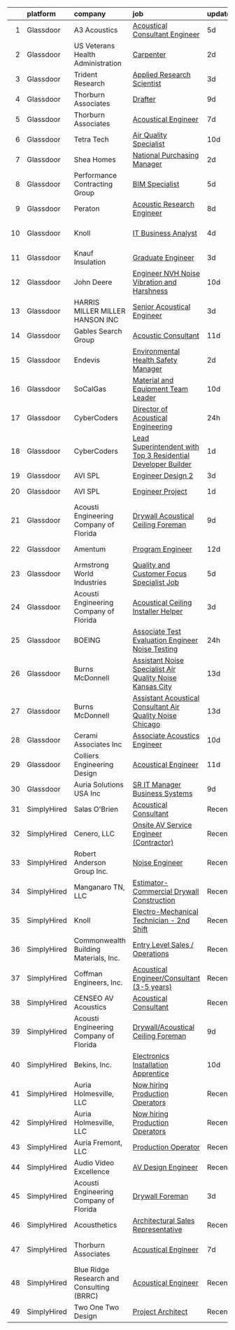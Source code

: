 

|    | platform    | company                                   | job                                                                                                                                                                                                                                                                                                                                                                                                                                                                                                                                                                                                                                                                                                                                                                                                                                                                                                                                                                                                                                                                                                                                                                                                                                                                                                                                                                                                                                                                                                              | update_time   | location                    |
|---:|:------------|:------------------------------------------|:-----------------------------------------------------------------------------------------------------------------------------------------------------------------------------------------------------------------------------------------------------------------------------------------------------------------------------------------------------------------------------------------------------------------------------------------------------------------------------------------------------------------------------------------------------------------------------------------------------------------------------------------------------------------------------------------------------------------------------------------------------------------------------------------------------------------------------------------------------------------------------------------------------------------------------------------------------------------------------------------------------------------------------------------------------------------------------------------------------------------------------------------------------------------------------------------------------------------------------------------------------------------------------------------------------------------------------------------------------------------------------------------------------------------------------------------------------------------------------------------------------------------|:--------------|:----------------------------|
|  1 | Glassdoor   | A3 Acoustics                              | [Acoustical Consultant   Engineer](https://www.glassdoor.com/partner/jobListing.htm?pos=112&ao=1136043&s=58&guid=0000018113cd8278bb1d555fb6ea57e9&src=GD_JOB_AD&t=SR&vt=w&cs=1_accd3402&cb=1653894644704&jobListingId=1007891214520&jrtk=3-0-1g49sr0ler15e801-1g49sr0ltq69q800-c242f298f175f66d-)                                                                                                                                                                                                                                                                                                                                                                                                                                                                                                                                                                                                                                                                                                                                                                                                                                                                                                                                                                                                                                                                                                                                                                                                                | 5d            | Seattle, WA                 |
|  2 | Glassdoor   | US Veterans Health Administration         | [Carpenter](https://www.glassdoor.com/partner/jobListing.htm?pos=126&ao=1136043&s=58&guid=0000018113cd8278bb1d555fb6ea57e9&src=GD_JOB_AD&t=SR&vt=w&cs=1_6d0b2527&cb=1653894644706&jobListingId=1007899603337&jrtk=3-0-1g49sr0ler15e801-1g49sr0ltq69q800-25f54ead197506e3-)                                                                                                                                                                                                                                                                                                                                                                                                                                                                                                                                                                                                                                                                                                                                                                                                                                                                                                                                                                                                                                                                                                                                                                                                                                       | 2d            | Seattle, WA                 |
|  3 | Glassdoor   | Trident Research                          | [Applied Research Scientist](https://www.glassdoor.com/partner/jobListing.htm?pos=103&ao=1110586&s=58&guid=0000018113cd8278bb1d555fb6ea57e9&src=GD_JOB_AD&t=SR&vt=w&ea=1&cs=1_a5970b67&cb=1653894644703&jobListingId=1007896127896&cpc=C63BD00756FD6F58&jrtk=3-0-1g49sr0ler15e801-1g49sr0ltq69q800-b3b352e02bcc5554--6NYlbfkN0AFmDVK0OV5e6K1fiL6kgM8WbH70Gi4KG6XpGifDutAjCxLBL3d-SrkbaCZp0e7asW-ik3G8eSRBg4PeLyPfcmBvXg6M0utMm1-apNRolczdEHecCsDnQRZ3KB4x94gouXEvmVqji5Vlugnl2koly26T0cQcpd09fHec9sCh0a81OaGWI7K5rdkW7sC6KZs5-P_ZRBvYCYahuebggHkB5DJ46Up-zJhUG_kFyrE5K934enixVXNNn3FzA5wnFj89Gz-JCT4bJc4_OGKwx0Yzcdp4EvxljHTAAgR8QLvMROovjlCz_sRmMUvBGATj5YtDSkPwxta785iuhegXHvHasl4eQWzWAV6m3eSOVCZfFi6A9FYZXbLo4EyAP7bizH03gzFxB_TkOxPXP-u14N-m2PTfltGcqNfN7tneIrZ_2IjIrdSLREOv-3p30DiDWjxfhH-9qBPcEDOSElZNlzH5pru6BGnWpImlYamKkCPPtfGeugl6ZVnaDN5h2GxLKL35eo%3D)                                                                                                                                                                                                                                                                                                                                                                                                                                                                                                                                                                                                                                              | 3d            | Austin, TX                  |
|  4 | Glassdoor   | Thorburn Associates                       | [Drafter](https://www.glassdoor.com/partner/jobListing.htm?pos=128&ao=1136043&s=58&guid=0000018113cd8278bb1d555fb6ea57e9&src=GD_JOB_AD&t=SR&vt=w&cs=1_918ff96c&cb=1653894644706&jobListingId=1007880702588&jrtk=3-0-1g49sr0ler15e801-1g49sr0ltq69q800-094969ef5d15aa72-)                                                                                                                                                                                                                                                                                                                                                                                                                                                                                                                                                                                                                                                                                                                                                                                                                                                                                                                                                                                                                                                                                                                                                                                                                                         | 9d            | Morrisville, NC             |
|  5 | Glassdoor   | Thorburn Associates                       | [Acoustical Engineer](https://www.glassdoor.com/partner/jobListing.htm?pos=120&ao=1136043&s=58&guid=0000018113cd8278bb1d555fb6ea57e9&src=GD_JOB_AD&t=SR&vt=w&cs=1_773573bf&cb=1653894644705&jobListingId=1007882520867&jrtk=3-0-1g49sr0ler15e801-1g49sr0ltq69q800-1c762cffc472f04b-)                                                                                                                                                                                                                                                                                                                                                                                                                                                                                                                                                                                                                                                                                                                                                                                                                                                                                                                                                                                                                                                                                                                                                                                                                             | 7d            | Charlotte, NC               |
|  6 | Glassdoor   | Tetra Tech                                | [Air Quality Specialist](https://www.glassdoor.com/partner/jobListing.htm?pos=123&ao=1136043&s=58&guid=0000018113cd8278bb1d555fb6ea57e9&src=GD_JOB_AD&t=SR&vt=w&cs=1_4470ae59&cb=1653894644705&jobListingId=1007876582070&jrtk=3-0-1g49sr0ler15e801-1g49sr0ltq69q800-a0560b8bc1d86053-)                                                                                                                                                                                                                                                                                                                                                                                                                                                                                                                                                                                                                                                                                                                                                                                                                                                                                                                                                                                                                                                                                                                                                                                                                          | 10d           | Boston, MA                  |
|  7 | Glassdoor   | Shea Homes                                | [National Purchasing Manager](https://www.glassdoor.com/partner/jobListing.htm?pos=124&ao=1136043&s=58&guid=0000018113cd8278bb1d555fb6ea57e9&src=GD_JOB_AD&t=SR&vt=w&cs=1_c33a44d1&cb=1653894644705&jobListingId=1007899282515&jrtk=3-0-1g49sr0ler15e801-1g49sr0ltq69q800-637366d836c9f356-)                                                                                                                                                                                                                                                                                                                                                                                                                                                                                                                                                                                                                                                                                                                                                                                                                                                                                                                                                                                                                                                                                                                                                                                                                     | 2d            | Scottsdale, AZ              |
|  8 | Glassdoor   | Performance Contracting Group             | [BIM Specialist](https://www.glassdoor.com/partner/jobListing.htm?pos=121&ao=1136043&s=58&guid=0000018113cd8278bb1d555fb6ea57e9&src=GD_JOB_AD&t=SR&vt=w&cs=1_18e64cbd&cb=1653894644705&jobListingId=1007889564110&jrtk=3-0-1g49sr0ler15e801-1g49sr0ltq69q800-6a06d79447d227bf-)                                                                                                                                                                                                                                                                                                                                                                                                                                                                                                                                                                                                                                                                                                                                                                                                                                                                                                                                                                                                                                                                                                                                                                                                                                  | 5d            | Ashburn, VA                 |
|  9 | Glassdoor   | Peraton                                   | [Acoustic Research Engineer](https://www.glassdoor.com/partner/jobListing.htm?pos=101&ao=1110586&s=58&guid=0000018113cd8278bb1d555fb6ea57e9&src=GD_JOB_AD&t=SR&vt=w&cs=1_30cb54c2&cb=1653894644702&jobListingId=1007881751566&cpc=292036AD7E8A5303&jrtk=3-0-1g49sr0ler15e801-1g49sr0ltq69q800-93640ea085761e70--6NYlbfkN0Cx7R8OmodZU4Ze4hnUhR0Myw3_voyDLMHXumN7ynSuTrXceT3foN28OOGtcbbQ_76zhqZyhYa7pEo0kT6JqjNGp6JbtTZaTLKCZwEZBTZGKWDdcNR5l-5PjngxXsxD8sh-oB1L3-fgx6lyvxyTPj_jdTdz-0hS-KZWQFmb0luZhDDk_Ug42qWgCwhdYMhyqRjC7k-s_oBKpWdHlntJa2rR4Gf8tJOTl-87GXsNkMpctjolGZZ5euoucj0wLMwowfdnfcQuJgVnSTqMIfiw-7NMXLkd_qbRcu9c3l2kauUPgkbemNjX_LZUFUxJirvWY3CMNtVIHvSWUbqw1fz9orOR3sWrKzR0gOJDo9TJe9U6tU8ZATg78P3_fCnY1GyBTKykqa4SS_r4KdkRaTy9b8QI37mEazb8buzh2os6OAc70nc0PRSGYWlFPbF-MpyZxfcYCkGd9cfxogs1qB68SGpIsnM1etCLyYVduqaDvKGtFCUDwv-7nrOpts7u5Xp0rpsh8wpvpAWKzD9syi4l147fkRKhg-wz-QLyk_urQBZDnyjNrUaoE7Ce9OuDwEKSLsBlyq44Xp57bf3QTlqmjE2ADLUXSnDosAjGD7KrjLz7a1P-Ne-0_s80NT25vICP2acplVkRipPTivKkwAE_iLNeCHxNP-MYNWJKVZv0xui71X4eYR1kTqgIHTyKPDhtJ3oMqnYZIvQlvNTKCfd_Z8Ps-YY_Nlq2NvCnQszuonhgFZVKQ-97MbPJ4jBfk8BKSppqbvRc7WwwE41KbWeW8xCSW8dxMsYnVScaYdAYgLGV3uwcJd9L5NfiN7g5RbdR0vc_ef33wevLu9eNDpqHcIYdT0Xw-miOPLdxV6rSbQryzuOTyuJ1ESEJiawgd5aoUXu70jN4a5W627gLS4ap3QS4MuJLoE5RGiWkz3IXk49aZQEhDYV2jP_EZ-Zwxn2inlDBn4URXEX7WuvKZe35C9IqvI3beLc1pICoknZH_rwtrAdoZU0KYuiR3ulvYmvbVJ5gdeksx2e0HR6k0lV8cgNqd5MFVQBTrZ7QmZ60_C6gv5jWjm2XCwUJ31fziii8fA320KcxNfsyltIW2u21kcQIvTmDUgzBIy6S5LPEBVormQx8621vT1YQ) | 8d            | Bethesda, MD                |
| 10 | Glassdoor   | Knoll                                     | [IT Business Analyst](https://www.glassdoor.com/partner/jobListing.htm?pos=111&ao=1136043&s=58&guid=0000018113cd8278bb1d555fb6ea57e9&src=GD_JOB_AD&t=SR&vt=w&ea=1&cs=1_423595d9&cb=1653894644704&jobListingId=1007893847519&jrtk=3-0-1g49sr0ler15e801-1g49sr0ltq69q800-38ceeb76d1a6dacd-)                                                                                                                                                                                                                                                                                                                                                                                                                                                                                                                                                                                                                                                                                                                                                                                                                                                                                                                                                                                                                                                                                                                                                                                                                        | 4d            | East Greenville, PA         |
| 11 | Glassdoor   | Knauf Insulation                          | [Graduate Engineer](https://www.glassdoor.com/partner/jobListing.htm?pos=118&ao=1136043&s=58&guid=0000018113cd8278bb1d555fb6ea57e9&src=GD_JOB_AD&t=SR&vt=w&ea=1&cs=1_5019cf5e&cb=1653894644705&jobListingId=1007894878610&jrtk=3-0-1g49sr0ler15e801-1g49sr0ltq69q800-7cd26429c1a75225-)                                                                                                                                                                                                                                                                                                                                                                                                                                                                                                                                                                                                                                                                                                                                                                                                                                                                                                                                                                                                                                                                                                                                                                                                                          | 3d            | Shasta Lake, CA             |
| 12 | Glassdoor   | John Deere                                | [Engineer  NVH  Noise  Vibration  and Harshness ](https://www.glassdoor.com/partner/jobListing.htm?pos=113&ao=1136043&s=58&guid=0000018113cd8278bb1d555fb6ea57e9&src=GD_JOB_AD&t=SR&vt=w&cs=1_6c1a3113&cb=1653894644704&jobListingId=1007877027645&jrtk=3-0-1g49sr0ler15e801-1g49sr0ltq69q800-85e86d21f7d44ad4-)                                                                                                                                                                                                                                                                                                                                                                                                                                                                                                                                                                                                                                                                                                                                                                                                                                                                                                                                                                                                                                                                                                                                                                                                 | 10d           | Dubuque, IA                 |
| 13 | Glassdoor   | HARRIS MILLER MILLER   HANSON INC         | [Senior Acoustical Engineer](https://www.glassdoor.com/partner/jobListing.htm?pos=117&ao=1136043&s=58&guid=0000018113cd8278bb1d555fb6ea57e9&src=GD_JOB_AD&t=SR&vt=w&ea=1&cs=1_ab87f4ab&cb=1653894644705&jobListingId=1007895212463&jrtk=3-0-1g49sr0ler15e801-1g49sr0ltq69q800-5bc1fef471d0d1c6-)                                                                                                                                                                                                                                                                                                                                                                                                                                                                                                                                                                                                                                                                                                                                                                                                                                                                                                                                                                                                                                                                                                                                                                                                                 | 3d            | Remote                      |
| 14 | Glassdoor   | Gables Search Group                       | [Acoustic Consultant](https://www.glassdoor.com/partner/jobListing.htm?pos=107&ao=1110586&s=58&guid=0000018113cd8278bb1d555fb6ea57e9&src=GD_JOB_AD&t=SR&vt=w&ea=1&cs=1_7bb79d13&cb=1653894644704&jobListingId=1007873357524&cpc=0C139D4CAD5A6DB2&jrtk=3-0-1g49sr0ler15e801-1g49sr0ltq69q800-df3b0d9988ef6c65--6NYlbfkN0CZ1lEuAv6jxF-3oHFcpaf0lR-C2BPOLpDOrJR7xrRNgVUCVNy30M801Mw0EqxP5GBpbCGjBiEVxl-YjmmD6Q2_Ip4bJH5ymlJgLkfCCXRCGdOrMkHdq7ND4dPqmrbj9BygdAI59mOtxhHStEpaIegQpd_cNiA9hCZ9z87hK7mV7lRy11nm74NXJjShrZFXWu8kI4uFxp3RfXhAGObhnbjUZ6WjBgURpTvtavsc55U8tshbF1yYLKrKmy4Y1Qw3wKlsCdY2Xk7EaLsgQlUH_NYmBHpBAMrItnS72xC_cLY0uHtKIRBi3uZ9P0x1T2n_8bBM-B6TWK0DQ3kJ-ScPJWApjeQ1UgRdU0TqSSsgpHkQqACQ0BwF7GX8gRS0Wootc4Pw-BZnWhPUStUmnjs5myH4pdkctSXw-ysZghxZX38XhTgQxGOzveVOBhDAfQrFxLtJF0V1lQQ9rxy-uCDxchq8B2YFg5eIO9eCnHCp5kw0tzoLZ6zE2k8VXcABjUUGpX9d2AgqDxdHi_I3aJU1WBORPIlflnxU21ZGxeskzhHU1Vab507B2B2h)                                                                                                                                                                                                                                                                                                                                                                                                                                                                                                                                                                                                   | 11d           | New York, NY                |
| 15 | Glassdoor   | Endevis                                   | [Environmental Health   Safety Manager](https://www.glassdoor.com/partner/jobListing.htm?pos=102&ao=1110586&s=58&guid=0000018113cd8278bb1d555fb6ea57e9&src=GD_JOB_AD&t=SR&vt=w&cs=1_89fac00b&cb=1653894644703&jobListingId=1007898938736&cpc=31D92C3C5F3D4D46&jrtk=3-0-1g49sr0ler15e801-1g49sr0ltq69q800-33def4b90459fccb--6NYlbfkN0CEvbjGxFHCEDIh1vQZ9-bFLyGtW-wJ4hwWo9vR2Ti7oBztH4-LvvfXPUwCB03C5DLDi6ftVXcY2xxjxFIgA_bHGGqCY6Ri7J9vO9T2cia7WbpXqc8YAKPzmuVncpvZnMGY1OkduC9MgqboDcsg0SX2u_6dm20Y8K3XE5Ugrjh-ASolDtbkMQ5och0VD0LfT76t5cOwf0qYqoheyEp7PootnYCcjwz6Kd8gKTeOEyujp5DSfj2Jfv6DPAqAShGoHFbhrXHfWUrO44UT71U550rFslJ04LIklpugVzZiS8AxZnETsnj5Mf3UXwffcimj7LlegwEpiYAis2OAgc_eZrw3cwGjQTWE_NSKpDiTbBUl20ymCsKCNxuCfEkrwv0eujUYIFZK1IToALQMXqa2VyvoYY3jrJhHT5u3xdSQhCU6VOnWrA6hU5ByM20VTgME2SV9agmB-flyBq3G1VhdnAcrAOnj4Yg9yMOFkt_7-TN3aqGDNg0oueq4byv1FJMAzmM%3D)                                                                                                                                                                                                                                                                                                                                                                                                                                                                                                                                                                                                                                        | 2d            | Shasta Lake, CA             |
| 16 | Glassdoor   | SoCalGas                                  | [Material and Equipment Team Leader](https://www.glassdoor.com/partner/jobListing.htm?pos=108&ao=1110586&s=58&guid=0000018113cd8278bb1d555fb6ea57e9&src=GD_JOB_AD&t=SR&vt=w&cs=1_53ef91b2&cb=1653894644704&jobListingId=1007877493951&cpc=9908D8D4413DBB8A&jrtk=3-0-1g49sr0ler15e801-1g49sr0ltq69q800-baa5d326201133dd--6NYlbfkN0AkrHGt-KH9NLJWrZDpHMbMxGLC98GtWQdb1-pOhsz1tP8PqLGUrTNneVaje-NIqL_0D_WMUc6Tmq0BNSneExwJXVO-uIoN0Fu-948k-wTdhUvNF85cpklenq5sGxDRZPI2VuVjjjbVR6BOsdcRrtq7Q6OHtt6PjKIeNaKmUbg-iE7_yBnyxMECwSsAQZYrUxFLHJ7LaZPUIT82FTv_v5o_6x28kIAGyjXNpeTOBYayLFu493sGRYkBLR2Le3TUKpyX9lwPgIqvroBpQ__KLB53ReVpQAzZnlam0s63VEeRG3dvpo3A0cKmcnbTsz9dV3zo9V2fot7E0N9U1JqqrNaiP1bgQsrjEZP4uBPfKDoquKigaWIK6QL5_AOOBWxlFt5J0NOHbQ5trroP8NzJpumUtR3R8AzbonmiaQe_yM374KDy4Er_PfbSUmHmDu1DueiCILWdhKPnettkr2UfdEdSfxwKaOGnRSI1RKiW41qkZzwgQaJT_4c-zR4qqI9i1zS4vNFfBFWiNbW5c_xwC1XIjzWeBtt_zZ3mESpyd0jn9jXVGLsWnqFSgnMertSQpNc%3D)                                                                                                                                                                                                                                                                                                                                                                                                                                                                                                                                                                           | 10d           | Pico Rivera, CA             |
| 17 | Glassdoor   | CyberCoders                               | [Director of Acoustical Engineering](https://www.glassdoor.com/partner/jobListing.htm?pos=106&ao=1110586&s=58&guid=0000018113cd8278bb1d555fb6ea57e9&src=GD_JOB_AD&t=SR&vt=w&ea=1&cs=1_7d64f4ab&cb=1653894644704&jobListingId=1007900592552&cpc=451933188B21919D&jrtk=3-0-1g49sr0ler15e801-1g49sr0ltq69q800-b9c96278c1886ad9--6NYlbfkN0CpFJQzrgRR8WqXWK1qKKEqALWJw739KlKqr2H-MSI4eoBlI4EFrmor2FYZMP3muM0cYoK_Iv-1NOaIn6L7dTp0MuDHyR0LxI-BdQ2TCj_3UgkdB-uGcofpQenTgb83CqcwHLkeMhkdX-iaf6dZtdiDI9cQNFXTZ9UZxbM2fyq4GWzsLaVqd7KBiXMTwo0kIAuwWy-NboeDBTFcfJmEwiA9rBqGaCZOMGZRgLufF13GaOqb-TF9PXL5ggqCcg2ndDKtnvGyaj9httgxBvyNKw310Es0WDVuJH3z6FQPwZOvKFaKM0DPlheIx7euieDwfYbIgbhR4-90cQt69i61uqxOAruWxZCig1c8gPa0gXO52Hk2yl92qxhUi-JvlCT3ucOUP9Mcna1VDN8SDCNJlurRbqyfUAZ9BJxLo6RucO2cfHTnmepSklNDJoA_FPsLJQZpG0rNXBqmzmhLlZEVtBfKKezFuOnImGX_gvFHvqJhuumbIuioYGo5PB14RwvD26xusVfLLxHBNk3RVL5vwJu5WAvYDpNsUmGirXGPN4b4FwwpDJ73OV6yL4WukSrtwQTm7Tj9Hu_5szA6w6iZAFbYKZL5CHXpQkGAbuqelrPvyHmzgWH4Zt2MKfGbevupA4elNWGXnYEi2dqvSIaJLW9MydGuj70zHZYJbXFhak2mVlUW7icTWvPGjH0vCda5Ups6ZWpvy9402kUBER61TpMElUJi4ItPMghONk0RmrFS7US-wx5IU1SUy3NZKqZrgxZlme3sXOhZPLUpamim0UrTqT2lUtX8dZM6Ze-Mk0eYmB3k2LqJ35lzXaNiV863p3fPTlm06d2wK2yLXJTsYHU5SkqGsf7kTy46FS4uH8oIj1Ctt7tZJidqsMaaz_Yn-0Ce3ur4tIH_qSX7AEKfAiqawCNswUKusQqeJu5NtkR6RnwqsJ2-LrY8-oV8IpryoW-OwDLQI1pbIm89e0PuRT81WX7hBQS_mS7o50awNUvmLgW6UU-58S11ITxWR3c2uPQ%3D)                                                                                                      | 24h           | New Orleans, LA             |
| 18 | Glassdoor   | CyberCoders                               | [Lead Superintendent with Top 3 Residential Developer Builder](https://www.glassdoor.com/partner/jobListing.htm?pos=109&ao=1110586&s=58&guid=0000018113cd8278bb1d555fb6ea57e9&src=GD_JOB_AD&t=SR&vt=w&ea=1&cs=1_7a19f7e8&cb=1653894644704&jobListingId=1007900163765&cpc=8795CF9063CD573D&jrtk=3-0-1g49sr0ler15e801-1g49sr0ltq69q800-266aca946bca0da1--6NYlbfkN0CpFJQzrgRR8WqXWK1qKKEqALWJw739KlKqr2H-MSI4eoBlI4EFrmor2FYZMP3muM3mnQ-Gfmap1DMDh7tquY_nuug688NAYiual8rwTkpSWbXAkUQhujd0jPibkgwiyBeqORjsdeX9SNAcn3Hc0jeLsFbDnEBj143AXgZfF7M3ir1yHUZPh5SDHprbkGmkA8kzAzEcg81-3MtOruc_U_AJ9kEwy2JrdTD7Q-KlWbHkaDBvdoA9xNefK6MWY840_w80MkahO9Biw7U4mNkE0sZr5IrBxgxTcq-oWNB40QSa5A7FviUKUULm55dPcNrcmBnsXxxTinFv_1nvSr05dGSRLUAEgENZ35Cdn-sNJtPg9qY7mZZq9vVd4IING5EWRZMUklXVq2lnjP6mUD_NG7onCrmNNz7KbTjE1xUzgLMqSlvqOhJvTsfeL7Ee8B0YlnRIUXpF7jsxpaBoo-VqaU26YQueFHEkcHUIgFBP1G2lVIVjLP2ZnxgMKqw9lUVuSptcmoOmDUNQDk7gRHNnxVwtFBGxJpDwkX6JQc6SoppNyBAgrTnvUjpkrRD0T_tMDy_C0Y0mg69Pq63iEznaWWfyrjquPXzTWl_h9Td5zlDBI9o4a83_PoU9Nomohn8HYvGE4BRedvCVjdFqxtbEr3s2fgKKxApLLuUH-kDOOBFc7nseEwrcX1kLEeRcMUl8OdPwswFKWU5PvbpP0k44965Z-l72qkk3pf0r4adVv1v60VaxvxiR-hUZeTqBSavr22_m9mBH3vLLl7GuqSZAfT5WMr5jLqWSpax5abGwewxw4edQpNRkonoIosMr6ODEiNw-ooe4zD_b7zlQWcqdjm1NsfFj2SrxP5A4O_ybu1iQHbEMb9G-6EabEHC4xZ0HTEtt-Wt8H60LY-Xjg-0Nc7bqDHh5uBeI9KEte1QYc3XsCg571qE4_PdpSz-VrU30xyBqm00_59wJvAG-9xUZyo-s)                                                                                                                          | 1d            | Portland, OR                |
| 19 | Glassdoor   | AVI SPL                                   | [Engineer Design 2](https://www.glassdoor.com/partner/jobListing.htm?pos=127&ao=1136043&s=58&guid=0000018113cd8278bb1d555fb6ea57e9&src=GD_JOB_AD&t=SR&vt=w&cs=1_128e8e2c&cb=1653894644706&jobListingId=1007894393753&jrtk=3-0-1g49sr0ler15e801-1g49sr0ltq69q800-e0030623160c666f-)                                                                                                                                                                                                                                                                                                                                                                                                                                                                                                                                                                                                                                                                                                                                                                                                                                                                                                                                                                                                                                                                                                                                                                                                                               | 3d            | Houston, TX                 |
| 20 | Glassdoor   | AVI SPL                                   | [Engineer Project](https://www.glassdoor.com/partner/jobListing.htm?pos=122&ao=1136043&s=58&guid=0000018113cd8278bb1d555fb6ea57e9&src=GD_JOB_AD&t=SR&vt=w&cs=1_f7c69c9d&cb=1653894644705&jobListingId=1007899878866&jrtk=3-0-1g49sr0ler15e801-1g49sr0ltq69q800-6f3ce2aeecfb76e1-)                                                                                                                                                                                                                                                                                                                                                                                                                                                                                                                                                                                                                                                                                                                                                                                                                                                                                                                                                                                                                                                                                                                                                                                                                                | 1d            | Englewood, CO               |
| 21 | Glassdoor   | Acousti Engineering Company of Florida    | [Drywall Acoustical Ceiling Foreman](https://www.glassdoor.com/partner/jobListing.htm?pos=116&ao=1136043&s=58&guid=0000018113cd8278bb1d555fb6ea57e9&src=GD_JOB_AD&t=SR&vt=w&ea=1&cs=1_1990de70&cb=1653894644705&jobListingId=1007879937194&jrtk=3-0-1g49sr0ler15e801-1g49sr0ltq69q800-47509a7f066cb513-)                                                                                                                                                                                                                                                                                                                                                                                                                                                                                                                                                                                                                                                                                                                                                                                                                                                                                                                                                                                                                                                                                                                                                                                                         | 9d            | Cocoa, FL                   |
| 22 | Glassdoor   | Amentum                                   | [Program Engineer](https://www.glassdoor.com/partner/jobListing.htm?pos=119&ao=1136043&s=58&guid=0000018113cd8278bb1d555fb6ea57e9&src=GD_JOB_AD&t=SR&vt=w&cs=1_0f05ab44&cb=1653894644705&jobListingId=1007870576336&jrtk=3-0-1g49sr0ler15e801-1g49sr0ltq69q800-7f036ec0a8c6f9b4-)                                                                                                                                                                                                                                                                                                                                                                                                                                                                                                                                                                                                                                                                                                                                                                                                                                                                                                                                                                                                                                                                                                                                                                                                                                | 12d           | West Palm Beach, FL         |
| 23 | Glassdoor   | Armstrong World Industries                | [Quality and Customer Focus Specialist Job](https://www.glassdoor.com/partner/jobListing.htm?pos=105&ao=1110586&s=58&guid=0000018113cd8278bb1d555fb6ea57e9&src=GD_JOB_AD&t=SR&vt=w&cs=1_8589a52e&cb=1653894644703&jobListingId=1007890095214&cpc=149B3D5996025BBA&jrtk=3-0-1g49sr0ler15e801-1g49sr0ltq69q800-bfb51764d64b0a67--6NYlbfkN0DAm8vvJJD9Y3Etb11EBkS-MujQulL42x3uS2fFnoqOvAdIC64HSWNxkyOxXDVyoGvImdN4z23qZIwgjLFFuiV70yEzcXlLw5-Voc79umjksxIyUhycVJdxctyhZNWev0P18VCzhALhwdAL8mSgDlbO8-YiJOdCwFMhyl71Hg9y2SPI3WftYaqwhvQoP0srHGO7AN_v5tJP_HgPvgH51PdG0GQ3LcJZYdr40YA6YnSMUGsMtcRlgYa9JwJuSt8aVYuFZzWlWevUCphU8eXRYxIBt7XRriNclGW0WmfRU0nYJTPiJNk7Db03K7KLy4zAmL2r1gKqIK5nnL8eJLHGBIaKmuSyyp_E5XM7fZqaiaqXQFLsoFl7evsb_Xu4mHBgN-jcg03wboeajGjQpoC6vuH0aZIozBJUN1PMOjdp91bbAyGPSX-1QaL5cVgD1z7Y7lM5sNwEfLr6iuhlIjIuIWgqz-AwLRLy-Y6l-N8ZVVC7QBRKDpQNO2pjonR1GfxA00JSlT7brisDi82vmxIqKAFiGGPWiKwW4O8ZOWWdKa39Rn4c4RYir6XQvNgjaf2ucq1OmDayxHuIleBqZ0jv1e8KIsNAX-fdq_g%3D)                                                                                                                                                                                                                                                                                                                                                                                                                                                                                                                                    | 5d            | Warrington, FL              |
| 24 | Glassdoor   | Acousti Engineering Company of Florida    | [Acoustical Ceiling Installer Helper](https://www.glassdoor.com/partner/jobListing.htm?pos=110&ao=1136043&s=58&guid=0000018113cd8278bb1d555fb6ea57e9&src=GD_JOB_AD&t=SR&vt=w&ea=1&cs=1_95a1064f&cb=1653894644704&jobListingId=1007895192623&jrtk=3-0-1g49sr0ler15e801-1g49sr0ltq69q800-23f2fb345039ec1a-)                                                                                                                                                                                                                                                                                                                                                                                                                                                                                                                                                                                                                                                                                                                                                                                                                                                                                                                                                                                                                                                                                                                                                                                                        | 3d            | Lake Worth, FL              |
| 25 | Glassdoor   | BOEING                                    | [Associate Test   Evaluation Engineer   Noise Testing](https://www.glassdoor.com/partner/jobListing.htm?pos=104&ao=1110586&s=58&guid=0000018113cd8278bb1d555fb6ea57e9&src=GD_JOB_AD&t=SR&vt=w&cs=1_f689f580&cb=1653894644703&jobListingId=1007901613871&cpc=FA84DF7EA1EC2398&jrtk=3-0-1g49sr0ler15e801-1g49sr0ltq69q800-8e9a7559510dce16--6NYlbfkN0BddK4H-tsabPiX3BvkwhvbvP4OkLNzlRX6egXJy9Hb11ERhvpR4KXHOGIJSt-F4Em_qpI1z9IUByyYXGK5UiM6Yze8ulcc--i6qhFYKTNZsg4twTppLUDMSq4uPxfaBWtnqQdA8u2DGvj--GOSgUA_09qG05VJJk_9hhUjyCabBUYLlGFqS6LpQHrphiwL1RAtYBKZYRlxbFOLZHc6H5sp6u0312gVBT2wGfqvELdtS2wGcp76GY_EabIEccMYUPUMxuFu0-J0lpmJaWAD7eTNjYP30iNgiKvvEC2oMrT6Ua5LfTQt4hdgtvM5GSu1YXdbw7kPXnpVHP5gkQc9z0gba5PKYkeEHLjycyi4riZKNh-x5JQWgd7L1wMsiLjJBRazG3LzjqEPz_Ae_xMOOKZ1UNI9PQTG-OyDMezHdjvIKfHj1c5HaYWh)                                                                                                                                                                                                                                                                                                                                                                                                                                                                                                                                                                                                                                                                                                       | 24h           | Tukwila, WA                 |
| 26 | Glassdoor   | Burns   McDonnell                         | [Assistant Noise Specialist   Air Quality   Noise  Kansas City ](https://www.glassdoor.com/partner/jobListing.htm?pos=125&ao=1136043&s=58&guid=0000018113cd8278bb1d555fb6ea57e9&src=GD_JOB_AD&t=SR&vt=w&cs=1_d0eb0ee2&cb=1653894644706&jobListingId=1007867567859&jrtk=3-0-1g49sr0ler15e801-1g49sr0ltq69q800-4ead6d1f02636142-)                                                                                                                                                                                                                                                                                                                                                                                                                                                                                                                                                                                                                                                                                                                                                                                                                                                                                                                                                                                                                                                                                                                                                                                  | 13d           | Kansas City, MO             |
| 27 | Glassdoor   | Burns   McDonnell                         | [Assistant Acoustical Consultant   Air Quality   Noise  Chicago ](https://www.glassdoor.com/partner/jobListing.htm?pos=114&ao=1136043&s=58&guid=0000018113cd8278bb1d555fb6ea57e9&src=GD_JOB_AD&t=SR&vt=w&cs=1_bfb86fa1&cb=1653894644704&jobListingId=1007866820405&jrtk=3-0-1g49sr0ler15e801-1g49sr0ltq69q800-2ab8d7469b5495f4-)                                                                                                                                                                                                                                                                                                                                                                                                                                                                                                                                                                                                                                                                                                                                                                                                                                                                                                                                                                                                                                                                                                                                                                                 | 13d           | Chicago, IL                 |
| 28 | Glassdoor   | Cerami   Associates Inc                   | [Associate  Acoustics Engineer](https://www.glassdoor.com/partner/jobListing.htm?pos=130&ao=1136043&s=58&guid=0000018113cd8278bb1d555fb6ea57e9&src=GD_JOB_AD&t=SR&vt=w&ea=1&cs=1_b9f1941b&cb=1653894644708&jobListingId=1007877047481&jrtk=3-0-1g49sr0ler15e801-1g49sr0ltq69q800-5b8e6c1545363a67-)                                                                                                                                                                                                                                                                                                                                                                                                                                                                                                                                                                                                                                                                                                                                                                                                                                                                                                                                                                                                                                                                                                                                                                                                              | 10d           | New York, NY                |
| 29 | Glassdoor   | Colliers Engineering   Design             | [Acoustical Engineer](https://www.glassdoor.com/partner/jobListing.htm?pos=115&ao=1136043&s=58&guid=0000018113cd8278bb1d555fb6ea57e9&src=GD_JOB_AD&t=SR&vt=w&cs=1_bec382c1&cb=1653894644704&jobListingId=1007873334603&jrtk=3-0-1g49sr0ler15e801-1g49sr0ltq69q800-a54be5aaf1486e7e-)                                                                                                                                                                                                                                                                                                                                                                                                                                                                                                                                                                                                                                                                                                                                                                                                                                                                                                                                                                                                                                                                                                                                                                                                                             | 11d           | Rochester, NY               |
| 30 | Glassdoor   | Auria Solutions USA  Inc                  | [SR IT Manager  Business Systems](https://www.glassdoor.com/partner/jobListing.htm?pos=129&ao=1136043&s=58&guid=0000018113cd8278bb1d555fb6ea57e9&src=GD_JOB_AD&t=SR&vt=w&ea=1&cs=1_c27c4040&cb=1653894644706&jobListingId=1007880025100&jrtk=3-0-1g49sr0ler15e801-1g49sr0ltq69q800-775b48d4b083f495-)                                                                                                                                                                                                                                                                                                                                                                                                                                                                                                                                                                                                                                                                                                                                                                                                                                                                                                                                                                                                                                                                                                                                                                                                            | 9d            | Southfield, MI              |
| 31 | SimplyHired | Salas O'Brien                             | [Acoustical Consultant](https://www.simplyhired.com/job/HJap5E64ChR156dO8YdP82UWVdhxYzFtPynPJFX9R8XUb5Oek_llMA?q=acoustical+engineering)                                                                                                                                                                                                                                                                                                                                                                                                                                                                                                                                                                                                                                                                                                                                                                                                                                                                                                                                                                                                                                                                                                                                                                                                                                                                                                                                                                         | Recently      | Remote                      |
| 32 | SimplyHired | Cenero, LLC                               | [Onsite AV Service Engineer (Contractor)](https://www.simplyhired.com/job/L0txaO-AVpfQvKzg26TFCH3ySWb9G2VjuQzQTZZ1uUADXwo0HACskw?q=acoustical+engineering)                                                                                                                                                                                                                                                                                                                                                                                                                                                                                                                                                                                                                                                                                                                                                                                                                                                                                                                                                                                                                                                                                                                                                                                                                                                                                                                                                       | Recently      | San Francisco, CA           |
| 33 | SimplyHired | Robert Anderson Group Inc.                | [Noise Engineer](https://www.simplyhired.com/job/cDVfwJH-JU5-yM38TBygwEaBW1plWiJydPdEDcaX2TDlAzDntcbhNQ?q=acoustical+engineering)                                                                                                                                                                                                                                                                                                                                                                                                                                                                                                                                                                                                                                                                                                                                                                                                                                                                                                                                                                                                                                                                                                                                                                                                                                                                                                                                                                                | Recently      | Detroit, MI                 |
| 34 | SimplyHired | Manganaro TN, LLC                         | [Estimator- Commercial Drywall Construction](https://www.simplyhired.com/job/ppB5mxgyHUPhgC-HlBt5FWFUCljJhYHy194L2sAA5vOaXMFT2CBGmQ?q=acoustical+engineering)                                                                                                                                                                                                                                                                                                                                                                                                                                                                                                                                                                                                                                                                                                                                                                                                                                                                                                                                                                                                                                                                                                                                                                                                                                                                                                                                                    | Recently      | Nashville, TN               |
| 35 | SimplyHired | Knoll                                     | [Electro-Mechanical Technician - 2nd Shift](https://www.simplyhired.com/job/ZeAXQz2pn4FE6u_oYXxRskPuk_aKqsTiqx588IHlSnc4JTecV_wEBA?q=acoustical+engineering)                                                                                                                                                                                                                                                                                                                                                                                                                                                                                                                                                                                                                                                                                                                                                                                                                                                                                                                                                                                                                                                                                                                                                                                                                                                                                                                                                     | Recently      | East Greenville, PA         |
| 36 | SimplyHired | Commonwealth Building Materials, Inc.     | [Entry Level Sales / Operations](https://www.simplyhired.com/job/vmQ1O8gqjVAGvYDdd0gkRNtaPKdoXRuwRaK1tlgzhWyIVVTTmeThSw?q=acoustical+engineering)                                                                                                                                                                                                                                                                                                                                                                                                                                                                                                                                                                                                                                                                                                                                                                                                                                                                                                                                                                                                                                                                                                                                                                                                                                                                                                                                                                | Recently      | Glen Allen, VA +2 locations |
| 37 | SimplyHired | Coffman Engineers, Inc.                   | [Acoustical Engineer/Consultant (3-5 years)](https://www.simplyhired.com/job/gDG3gxgg1fDU_EoRrSSZI2s7qxvHmutqHE2PnA9uKQpKecaEv2R_ow?q=acoustical+engineering)                                                                                                                                                                                                                                                                                                                                                                                                                                                                                                                                                                                                                                                                                                                                                                                                                                                                                                                                                                                                                                                                                                                                                                                                                                                                                                                                                    | Recently      | Duluth, GA                  |
| 38 | SimplyHired | CENSEO AV Acoustics                       | [Acoustical Consultant](https://www.simplyhired.com/job/1N_jxDb9MMTEuQND6QewnyvyF_iNxaelf4wLZgwGTUYap5oUMZbewg?q=acoustical+engineering)                                                                                                                                                                                                                                                                                                                                                                                                                                                                                                                                                                                                                                                                                                                                                                                                                                                                                                                                                                                                                                                                                                                                                                                                                                                                                                                                                                         | Recently      | Hawaii                      |
| 39 | SimplyHired | Acousti Engineering Company of Florida    | [Drywall/Acoustical Ceiling Foreman](https://www.simplyhired.com/job/Jqv-dCZM84Q4yO733LF2UD838W5dIq6Paz4NwYgwmmfpu_LL9mjUyw?q=acoustical+engineering)                                                                                                                                                                                                                                                                                                                                                                                                                                                                                                                                                                                                                                                                                                                                                                                                                                                                                                                                                                                                                                                                                                                                                                                                                                                                                                                                                            | 9d            | Cocoa, FL                   |
| 40 | SimplyHired | Bekins, Inc.                              | [Electronics Installation Apprentice](https://www.simplyhired.com/job/9Vol3qX0YVBZp3irLDFxCQ0QqVueIGYLWW0aaGiuXB0IxspplDPLag?q=acoustical+engineering)                                                                                                                                                                                                                                                                                                                                                                                                                                                                                                                                                                                                                                                                                                                                                                                                                                                                                                                                                                                                                                                                                                                                                                                                                                                                                                                                                           | 10d           | Coopersville, MI            |
| 41 | SimplyHired | Auria Holmesville, LLC                    | [Now hiring Production Operators](https://www.simplyhired.com/job/rm_mRC2I9bz8ea5-bUND2lYkIatsz62st8JcOJegkfvaBeYMshoYxQ?q=acoustical+engineering)                                                                                                                                                                                                                                                                                                                                                                                                                                                                                                                                                                                                                                                                                                                                                                                                                                                                                                                                                                                                                                                                                                                                                                                                                                                                                                                                                               | Recently      | Holmesville, OH             |
| 42 | SimplyHired | Auria Holmesville, LLC                    | [Now hiring Production Operators](https://www.simplyhired.com/job/rm_mRC2I9bz8ea5-bUND2lYkIatsz62st8JcOJegkfvaBeYMshoYxQ?q=acoustical+engineering)                                                                                                                                                                                                                                                                                                                                                                                                                                                                                                                                                                                                                                                                                                                                                                                                                                                                                                                                                                                                                                                                                                                                                                                                                                                                                                                                                               | Recently      | Holmesville, OH             |
| 43 | SimplyHired | Auria Fremont, LLC                        | [Production Operator](https://www.simplyhired.com/job/kQw5l54DIDXCFDGmL8dxRnreGWMwtaVaFxZSv9xHVA07u0s7G9M5xQ?q=acoustical+engineering)                                                                                                                                                                                                                                                                                                                                                                                                                                                                                                                                                                                                                                                                                                                                                                                                                                                                                                                                                                                                                                                                                                                                                                                                                                                                                                                                                                           | Recently      | Fremont, OH                 |
| 44 | SimplyHired | Audio Video Excellence                    | [AV Design Engineer](https://www.simplyhired.com/job/DO8dN50-vBka59E3NXeQ0lkns9AifFe4hUXEI98yciZtYGeMeHeexg?q=acoustical+engineering)                                                                                                                                                                                                                                                                                                                                                                                                                                                                                                                                                                                                                                                                                                                                                                                                                                                                                                                                                                                                                                                                                                                                                                                                                                                                                                                                                                            | Recently      | Homewood, AL                |
| 45 | SimplyHired | Acousti Engineering Company of Florida    | [Drywall Foreman](https://www.simplyhired.com/job/YSADl-ROCEeqFQnDIvwzsCkw1vbsNN9NbBajeIxoyRtTcUo4r4XOKw?q=acoustical+engineering)                                                                                                                                                                                                                                                                                                                                                                                                                                                                                                                                                                                                                                                                                                                                                                                                                                                                                                                                                                                                                                                                                                                                                                                                                                                                                                                                                                               | 3d            | Charleston, SC +2 locations |
| 46 | SimplyHired | Acousthetics                              | [Architectural Sales Representative](https://www.simplyhired.com/job/rShMSRlinX71z4cFvPGN72wLhKIaVu1BRSjeEYvMzGdLhk8IOWZbSg?q=acoustical+engineering)                                                                                                                                                                                                                                                                                                                                                                                                                                                                                                                                                                                                                                                                                                                                                                                                                                                                                                                                                                                                                                                                                                                                                                                                                                                                                                                                                            | Recently      | California                  |
| 47 | SimplyHired | Thorburn Associates                       | [Acoustical Engineer](https://www.simplyhired.com/job/THO59Xa554dI0A7zeuGc6A_vF580fBLUGpp4QIsrrGgY7ptb8D8MJQ?q=acoustical+engineering)                                                                                                                                                                                                                                                                                                                                                                                                                                                                                                                                                                                                                                                                                                                                                                                                                                                                                                                                                                                                                                                                                                                                                                                                                                                                                                                                                                           | 7d            | Charlotte, NC +1 location   |
| 48 | SimplyHired | Blue Ridge Research and Consulting (BRRC) | [Acoustical Engineer](https://www.simplyhired.com/job/zAqC881xgldT23Z7oBHHXqqeB6PvPVCSuXZEDRPe5omXh6MORUWRDw?q=acoustical+engineering)                                                                                                                                                                                                                                                                                                                                                                                                                                                                                                                                                                                                                                                                                                                                                                                                                                                                                                                                                                                                                                                                                                                                                                                                                                                                                                                                                                           | Recently      | Asheville, NC               |
| 49 | SimplyHired | Two One Two Design                        | [Project Architect](https://www.simplyhired.com/job/4thFo_rYa3eLIf0prraXtI3UvpiXm2cTnvzqhhJjY3v2wF1-aRuCXQ?q=acoustical+engineering)                                                                                                                                                                                                                                                                                                                                                                                                                                                                                                                                                                                                                                                                                                                                                                                                                                                                                                                                                                                                                                                                                                                                                                                                                                                                                                                                                                             | Recently      | New York, NY                |